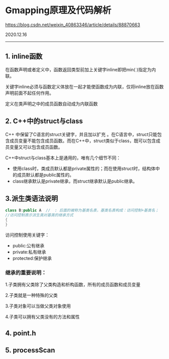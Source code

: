 # Gmapping原理及代码解析

https://blog.csdn.net/weixin_40863346/article/details/88870663

2020.12.16  

---

## 1. inline函数

在函数声明或者定义中，函数返回类型前加上关键字inline即把min( )指定为内联。

关键字inline必须与函数定义体放在一起才能使函数成为内联，仅将inline放在函数声明前面不起任何作用。

定义在类声明之中的成员函数自动成为内联函数

## 2. C++中的struct与class

C++ 中保留了C语言的struct关键字，并且加以扩充 。在C语言中，struct只能包含成员变量不能包含成员函数。而在C++中，struct类似于class，既可以包含成员变量又可以包含成员函数。

C++中struct与class基本上是通用的，唯有几个细节不同：

- 使用class时，类成员默认都是private属性的；而在使用struct时，结构体中的成员默认都是public属性的。
- class继承默认是private继承，而struct继承默认是public继承。

## 3.派生类语法说明

```cpp
class B:public A  //  : 后面的被称为基类名表，基类名表构成：访问控制+基类名；
//访问控制表示派生类对基类的继承方式
{
}
```

访问控制使用关键字：

- public:公有继承
- private:私有继承
- protected:保护继承

### 继承的重要说明：

1.子类拥有父类除了父类构造和析构函数，所有的成员函数和成员变量

2.子类就是一种特殊的父类

3.子类对象可以当做父类对象使用

4.子类可以拥有父类没有的方法和属性

## 4. point.h

##  5. processScan







